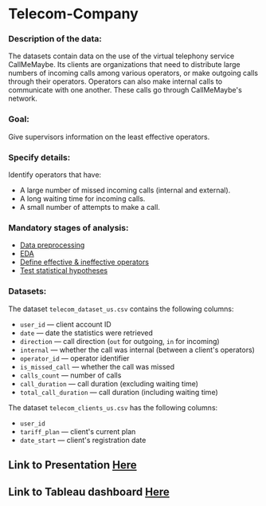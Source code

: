 # Telecom-Company 
### Description of the data:
The datasets contain data on the use of the virtual telephony service CallMeMaybe. Its clients are organizations that need to distribute large numbers of incoming calls among various operators, or make outgoing calls through their operators. Operators can also make internal calls to communicate with one another. These calls go through CallMeMaybe's network.

### Goal:
Give supervisors information on the least effective operators.

### Specify details:
Identify operators that have:
- A large number of missed incoming calls (internal and external).
- A long waiting time for incoming calls. 
- A small number of attempts to make a call.

### Mandatory stages of analysis:

- <u> Data preprocessing </u>
- <u>  EDA </u>
- <u> Define effective & ineffective operators </u>
- <u> Test statistical hypotheses </u>

### Datasets:
The dataset `telecom_dataset_us.csv` contains the following columns:

- `user_id` — client account ID
- `date` — date the statistics were retrieved
- `direction` — call direction (`out` for outgoing, `in` for incoming)
- `internal` — whether the call was internal (between a client's operators)
- `operator_id` — operator identifier
- `is_missed_call` — whether the call was missed
- `calls_count` — number of calls
- `call_duration` — call duration (excluding waiting time)
- `total_call_duration` — call duration (including waiting time)


The dataset `telecom_clients_us.csv` has the following columns:

- `user_id`
- `tariff_plan` — client's current plan
- `date_start` — client's registration date

## Link to Presentation <a href="https://drive.google.com/file/d/1S6UsYyt30D7H4Lwqzy_HsxKT_BzJdir_/view?usp=sharing"> Here </a>
## Link to Tableau dashboard  <a href="https://public.tableau.com/profile/ron.sherwi#!/vizhome/OperatorsBehavior/Dashboard?publish=yes"> Here </a>
